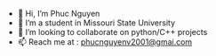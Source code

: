- 👋 Hi, I’m Phuc Nguyen
- 🌱 I’m a student in Missouri State University
- 💞️ I’m looking to collaborate on python/C++ projects
- 📫 Reach me at : phucnguyenv2001@gmai.com
